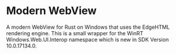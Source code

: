 # Modern WebView

A modern WebView for Rust on Windows that uses the EdgeHTML rendering engine. This is a small wrapper for the WinRT Windows.Web.UI.Interop namespace which is new in SDK Version 10.0.17134.0.